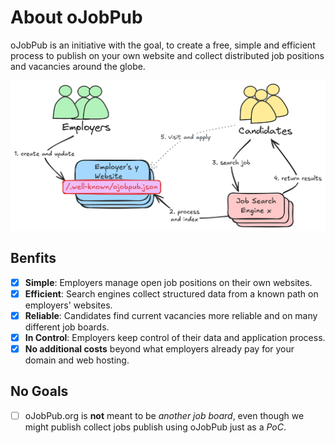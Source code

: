 # About oJobPub

oJobPub is an initiative with the goal, to create a free, simple and efficient process to publish on your own website and collect distributed job positions and vacancies around the globe.

![](static/nutshell.png)

## Benfits

- [x] **Simple**: Employers manage open job positions on their own websites.
- [x] **Efficient**: Search engines collect structured data from a known path on employers' websites.
- [x] **Reliable**: Candidates find current vacancies more reliable and on many different job boards.
- [x] **In Control**: Employers keep control of their data and application process.
- [x] **No additional costs** beyond what employers already pay for your domain and web hosting.

## No Goals

- [ ] oJobPub.org is **not** meant to be *another job board*, even though we might publish collect jobs publish using oJobPub just as a *PoC*.
